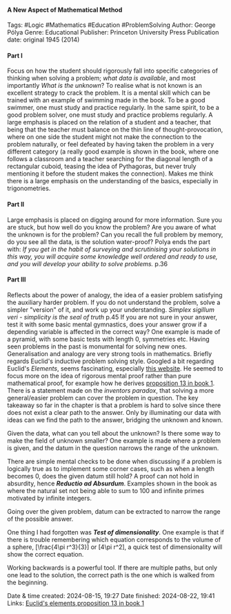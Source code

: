 #### A New Aspect of Mathematical Method

Tags: #Logic #Mathematics #Education #ProblemSolving
Author: George Pólya
Genre: Educational
Publisher: Princeton University Press
Publication date: original 1945 (2014)


#### Part I
Focus on how the student should rigorously fall into specific categories of thinking when solving a problem; *what data is available*, and most importantly *What is the unknown*? 
To realise what is not known is an excellent strategy to crack the problem. It is a mental skill which can be trained with an example of swimming made in the book. To be a good swimmer, one must study and practice regularly. In the same spirit, to be a good problem solver, one must study and practice problems regularly.
A large emphasis is placed on the relation of a student and a teacher, that being that the teacher must balance on the thin line of thought-provocation, where on one side the student might not make the connection to the problem naturally, or feel defeated by having taken the problem in a very different category (a really good example is shown in the book, where one follows a classroom and a teacher searching for the diagonal length of a rectangular cuboid, teasing the idea of Pythagoras, but never truly mentioning it before the student makes the connection).
Makes me think there is a large emphasis on the understanding of the basics, especially in trigonometries.



#### Part II
Large emphasis is placed on digging around for more information. Sure you are stuck, but how well do you know the problem? Are you aware of what the unknown is for the problem? Can you recall the full problem by memory, do you see all the data, is the solution water-proof? Polya ends the part with:
	*If you get in the habit of surveying and scrutinising your solutions in this way, you will acquire some knowledge well ordered and ready to use, and you will develop your ability to solve problems.* p.36


#### Part III
Reflects about the power of analogy, the idea of a easier problem satisfying the auxiliary harder problem. If you do not understand the problem, solve a simpler "version" of it, and work up your understanding.
	*Simplex sigillum veri - simplicity is the seal of truth* p.45 
If you are not sure in your answer, test it with some basic mental gymnastics, does your answer grow if a depending variable is affected in the correct way? One example is made of a pyramid, with some basic tests with length 0, symmetries etc.
Having seen problems in the past is monumental for solving new ones. Generalisation and analogy are very strong tools in mathematics.
Briefly regards Euclid's inductive problem solving style. Googled a bit regarding Euclid's *Elements*, seems fascinating, especially [this website](http://aleph0.clarku.edu/~djoyce/java/elements/). He seemed to focus more on the idea of rigorous mental proof rather than pure mathematical proof, for example how he derives [proposition 13 in book 1](http://aleph0.clarku.edu/~djoyce/java/elements/bookI/propI13.html). 
There is a statement made on the *inventors paradox*, that solving a more general/easier problem can cover the problem in question.
The key takeaway so far in the chapter is that a problem is hard to solve since there does not exist a clear path to the answer. Only by illuminating our data with ideas can we find the path to the answer, bridging the unknown and known.

Given the data, what can you tell about the unknown? Is there some way to make the field of unknown smaller? One example is made where a problem is given, and the datum in the question narrows the range of the unknown.

There are simple mental checks to be done when discussing if a problem is logically true as to implement some corner cases, such as when a length becomes 0, does the given datum still hold? 
A proof can not hold in absurdity, hence ***Reductio ad Absurdum***.
Examples shown in the book as where the natural set not being able to sum to 100 and infinite primes motivated by infinite integers.

Going over the given problem, datum can be extracted to narrow the range of the possible answer.

One thing I had forgotten was ***Test of dimensionality***. One example is that if there is trouble remembering which equation corresponds to the volume of a sphere, \[\frac{4\pi r^3}{3}\] or \[4\pi r^2\], a quick test of dimensionality will show the correct equation.

Working backwards is a powerful tool. If there are multiple paths, but only one lead to the solution, the correct path is the one which is walked from the beginning.

Date & time created: 2024-08-15, 19:27
Date finished: 2024-08-22, 19:41
Links:
[Euclid's elements](http://aleph0.clarku.edu/~djoyce/java/elements/),[proposition 13 in book 1](http://aleph0.clarku.edu/~djoyce/java/elements/bookI/propI13.html)